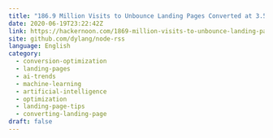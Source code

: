 ```yaml
---
title: "186.9 Million Visits to Unbounce Landing Pages Converted at 3.57%"
date: 2020-06-19T23:22:42Z
link: https://hackernoon.com/1869-million-visits-to-unbounce-landing-pages-converted-at-357percent-z93f3yvs?source=rss&utm_medium=RSS&utm_source=news.12bit.vn
site: github.com/dylang/node-rss
language: English
category:
  - conversion-optimization
  - landing-pages
  - ai-trends
  - machine-learning
  - artificial-intelligence
  - optimization
  - landing-page-tips
  - converting-landing-page
draft: false
---
```


